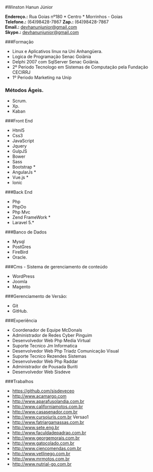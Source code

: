 #Winston Hanun Júnior

**Endereço.:** Rua Goias nº180 * Centro * Morrinhos - Goias  
**Telefone.:** (64)98428-7867
**Zap.:** (64)98428-7867  
**Email.:** <devhanunjunior@gmail.com>  
**Skype.:** <devhanunjunior@gmail.com>  

###Formação

* Linux e Aplicativos linux na Uni Anhangüera.
* Logica de Programação Senac Goiânia
* Delphi 2007 com SqlServer Senac Goiânia.
* 2º Periodo Tecnologo em Sistemas de Computação pela Fundação CECIRRJ
* 1º Periodo Marketing na Unip

### Métodos Ágeis.
* Scrum.
* Xp.
* Kaban

###Front End
* Html5 
* Css3
* JavaScript 
* Jquery
* GulpJS 
* Bower 
* Sass 
* Bootstrap *
* AngularJs *
* Vue.js *
* Ionic

###Back End
* Php 
* PhpOo
* Php Mvc 
* Zend FrameWork *
* Laravel 5.*

###Banco de Dados
* Mysql 
* PostGres 
* FireBird 
* Oracle.

###Cms - Sistema de gerenciamento de conteúdo 
* WordPress 
* Joomla 
* Magento

###Gerenciamento de Versão: 
* Git 
* GitHub.

###Experiência
* Coordenador de Equipe McDonals 
* Administrador de Redes Cyber Pinguim 
* Desenvolvedor Web Php Media Virtual 
* Suporte Tecnico Jm Informatica 
* Desenvolvedor Web Php Triadz Comunicação Visual 
* Suporte Tecnico Rezendes Sistemas 
* Desenvolvedor Web Php Raddar 
* Administrador de Pousada Buriti 
* Desenvolvedor Web Sisdeve

###Trabalhos
* <https://github.com/sisdeveceo>
* <http://www.acamargo.com>
* <http://www.aparafusolandia.com.br>
* <http://www.californiamotos.com.br>
* <http://www.casasenador.com.br>
* <http://www.cursojuris.com.br> Versao1
* <http://www.fatriargamassas.com.br>
* <http://www.sete.eng.br>
* <http://www.faculdadepadrao.com.br>
* <http://www.georgemorais.com.br>
* <http://www.gatocolado.com.br>
* <http://www.cjencomendas.com.br>
* <http://www.vetlinego.com.br>
* <http://www.mrmotos.com.br>
* <http://www.nutrial-go.com.br>

